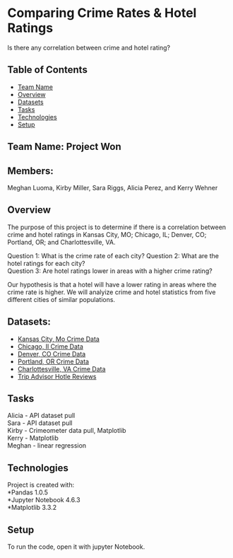 # Comparing Crime Rates & Hotel Ratings

Is there any correlation between crime and hotel rating?  

## Table of Contents 
* [Team Name](#Team_Info)   
* [Overview](#overview) 
* [Datasets](#Datasets) 
* [Tasks](#tasks)
* [Technologies](#technologies) 
* [Setup](#setup)  

## Team Name: Project Won
## Members:
Meghan Luoma, Kirby Miller, Sara Riggs, Alicia Perez, and Kerry Wehner  

## Overview 
The purpose of this project is to determine if there is a correlation between crime and hotel ratings in Kansas City, MO; Chicago, IL; Denver, CO; Portland, OR; and Charlottesville, VA. 

Question 1: What is the crime rate of each city?
Question 2: What are the hotel ratings for each city?   
Question 3: Are hotel ratings lower in areas with a higher crime rating? 

Our hypothesis is that a hotel will have a lower rating in areas where the crime rate is higher. We will analyize crime and hotel statistics from five different cities of similar populations. 

## Datasets: 
* [Kansas City, Mo Crime Data](https://data.kcmo.org/Crime/KCPD-Crime-Data-2019/pxaa-ahcm/data)
* [Chicago, Il Crime Data](https://data.cityofchicago.org/Public-Safety/Crimes-Map/dfnk-7re6)
* [Denver, CO Crime Data](https://www.denvergov.org/opendata/dataset/city-and-county-of-denver-crime)
* [Portland, OR Crime Data](https://www.portlandoregon.gov/police/article/627228)
* [Charlottesville, VA Crime Data](https://opendata.charlottesville.org/datasets/d1877e350fad45d192d233d2b2600156_6/data)
* [Trip Advisor Hotle Reviews](https://www.kaggle.com/andrewmvd/trip-advisor-hotel-reviews)


## Tasks
Alicia - API dataset pull<br>
Sara - API dataset pull<br>
Kirby - Crimeometer data pull, Matplotlib<br>
Kerry - Matplotlib<br>
Meghan - linear regression<br>


## Technologies
Project is created with:  
*Pandas 1.0.5  
*Jupyter Notebook 4.6.3  
*Matplotlib 3.3.2  

## Setup
To run the code, open it with jupyter Notebook.

